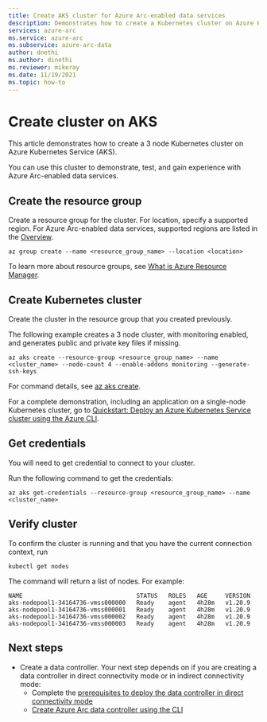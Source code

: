 ```yaml
---
title: Create AKS cluster for Azure Arc-enabled data services
description: Demonstrates how to create a Kubernetes cluster on Azure Kubernetes Service in order to deploy a data controller.
services: azure-arc
ms.service: azure-arc
ms.subservice: azure-arc-data
author: dnethi
ms.author: dinethi
ms.reviewer: mikeray
ms.date: 11/19/2021
ms.topic: how-to
---
```


# Create cluster on AKS

This article demonstrates how to create a 3 node Kubernetes cluster on Azure Kubernetes Service (AKS). 

You can use this cluster to demonstrate, test, and gain experience with Azure Arc-enabled data services.

## Create the resource group

Create a resource group for the cluster. For location, specify a supported region. For Azure Arc-enabled data services, supported regions are listed in the [Overview](overview.md#supported-regions).

```azurecli
az group create --name <resource_group_name> --location <location>
```

To learn more about resource groups, see [What is Azure Resource Manager](../../azure-resource-manager/management/overview.md).

## Create Kubernetes cluster

Create the cluster in the resource group that you created previously.

The following example creates a 3 node cluster, with monitoring enabled, and generates public and private key files if missing.

```azurecli
az aks create --resource-group <resource_group_name> --name <cluster_name> --node-count 4 --enable-addons monitoring --generate-ssh-keys
```

For command details, see [az aks create](/cli/azure/aks?view=azure-cli-latest&preserve-view=true#az_aks_create).

For a complete demonstration, including an application on a single-node Kubernetes cluster, go to [Quickstart: Deploy an Azure Kubernetes Service cluster using the Azure CLI](../../aks/kubernetes-walkthrough.md).

## Get credentials

You will need to get credential to connect to your cluster.

Run the following command to get the credentials:

   ```azurecli
   az aks get-credentials --resource-group <resource_group_name> --name <cluster_name>
   ```

## Verify cluster

To confirm the cluster is running and that you have the current connection context, run

```console
kubectl get nodes
```

The command will return a list of nodes. For example:

```output
NAME                                STATUS   ROLES   AGE     VERSION
aks-nodepool1-34164736-vmss000000   Ready    agent   4h28m   v1.20.9
aks-nodepool1-34164736-vmss000001   Ready    agent   4h28m   v1.20.9
aks-nodepool1-34164736-vmss000002   Ready    agent   4h28m   v1.20.9
aks-nodepool1-34164736-vmss000003   Ready    agent   4h28m   v1.20.9
```

## Next steps

* Create a data controller. Your next step depends on if you are creating a data controller in direct connectivity mode or in indirect connectivity mode:
   * Complete the [prerequisites to deploy the data controller in direct connectivity mode](create-data-controller-direct-prerequisites.md)
   * [Create Azure Arc data controller using the CLI](create-data-controller-indirect-cli.md)
